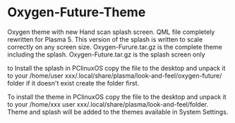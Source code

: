 # Oxygen-Future-Theme
Oxygen theme with new Hand scan splash screen. QML file completely rewritten for Plasma 5. This version of the splash is written to scale correctly on any screen size. Oxygen-Furure.tar.gz is the complete theme including the splash. Oxygen-Future.tar.gz is the splash screen only

to Install the splash in PClinuxOS copy the file to the desktop and unpack it to your /home/user xxx/.local/share/plasma/look-and-feel/oxygen-future/ folder if it doesn't exist create the folder first.


To install the theme in PClinuxOS copy the file to the desktop and unpack it to your /home/xxx user xxx/.local/share/plasma/look-and-feel/folder. Theme and splash will be added to the themes available in System Settings.
